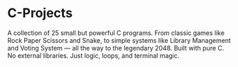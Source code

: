 # C-Projects
A collection of 25 small but powerful C programs. From classic games like Rock Paper Scissors and Snake, to simple systems like Library Management and Voting System — all the way to the legendary 2048. Built with pure C. No external libraries. Just logic, loops, and terminal magic.
